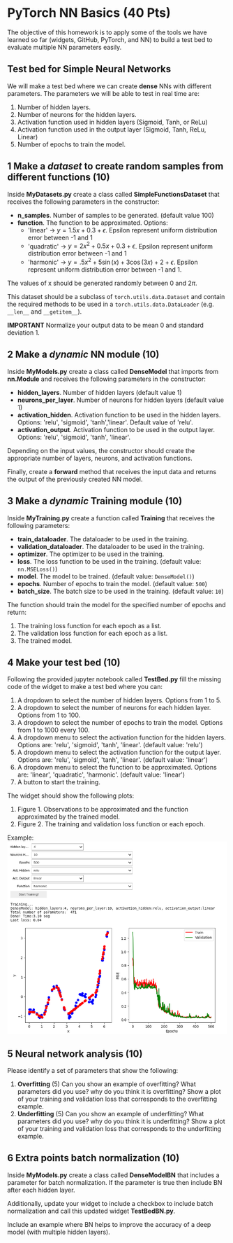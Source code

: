 #  PyTorch NN Basics (40 Pts)

The objective of this homework is to apply some of the tools we have learned so far (widgets, GitHub, PyTorch, and NN) 
to build a test bed to evaluate multiple NN parameters easily. 

## Test bed for Simple Neural Networks

We will make a test bed where we can create **dense** NNs with different parameters. 
The parameters we will be able to test in real time are:
1. Number of hidden layers.
2. Number of neurons for the hidden layers.
3. Activation function used in hidden layers (Sigmoid, Tanh, or ReLu)
4. Activation function used in the output layer (Sigmoid, Tanh, ReLu, Linear)
5. Number of epochs to train the model.

## 1 Make a *dataset* to create random samples from different functions (10) 
Inside **MyDatasets.py** create a class called **SimpleFunctionsDataset** that
receives the following parameters in the constructor:
* **n_samples**. Number of samples to be generated. (default value 100)
* **function**. The function to be approximated. Options: 
    * 'linear' → $y = 1.5x + 0.3 + \epsilon$. Epsilon represent uniform distribution error between -1 and 1
    * 'quadratic' → $y = 2x^2 + 0.5x + 0.3 + \epsilon$. Epsilon represent uniform distribution error between -1 and 1
    * 'harmonic' → $y = .5x^2 + 5\sin(x) + 3\cos(3x) + 2 + \epsilon$. Epsilon represent uniform distribution error between -1 and 1.

The values of x should be generated randomly between 0 and $2\pi$. 

This dataset should be a subclass of `torch.utils.data.Dataset` and 
contain the required methods to be used in a `torch.utils.data.DataLoader` (e.g. `__len__` and `__getitem__`).

**IMPORTANT** Normalize your output data to be mean 0 and standard deviation 1. 

## 2 Make a *dynamic* NN module (10) 
Inside **MyModels.py** create a class called **DenseModel** that
imports from **nn.Module** and receives the following parameters in the constructor:

* **hidden_layers**. Number of hidden layers (default value 1)
* **neurons_per_layer**. Number of neurons for hidden layers (default value 1)
* **activation_hidden**. Activation function to be used in the hidden layers. Options: 'relu', 'sigmoid', 'tanh','linear'. 
Default value of 'relu'.
* **activation_output**. Activation function to be used in the output layer. 
Options: 'relu', 'sigmoid', 'tanh', 'linear'. 

Depending on the input values, the constructor should create the appropriate number of layers, neurons, and activation functions. 

Finally, create a **forward** method that receives the input data and returns the output of the previously created NN model.

## 3 Make a *dynamic* Training module (10) 
Inside **MyTraining.py** create a function called **Training** that
receives the following parameters:

* **train_dataloader**. The dataloader to be used in the training.
* **validation_dataloader**. The dataloader to be used in the training.
* **optimizer**. The optimizer to be used in the training. 
* **loss**. The loss function to be used in the training. (default value: `nn.MSELoss()`)
* **model**. The model to be trained. (default value: `DenseModel()`)
* **epochs**. Number of epochs to train the model. (default value: `500`)
* **batch_size**. The batch size to be used in the training. (default value: `10`)


The function should train the model for the specified number of epochs and return:
1. The training loss function for each epoch as a list.
2. The validation loss function for each epoch as a list.
3. The trained model.

## 4 Make your test bed (10)
Following the provided jupyter notebook called **TestBed.py** fill the missing code of the widget
to make a test bed where you can:

1. A dropdown to select the number of hidden layers. Options from 1 to 5.
2. A dropdown to select the number of neurons for each hidden layer. Options from 1 to 100.
3. A dropdown to select the number of epochs to train the model. Options from 1 to 1000 every 100.
4. A dropdown menu to select the activation function for the hidden layers. Options are: 'relu', 'sigmoid', 'tanh', 'linear'. (default value: 'relu')
5. A dropdown menu to select the activation function for the output layer. Options are: 'relu', 'sigmoid', 'tanh', 'linear'. (default value: 'linear')
6. A dropdown menu to select the function to be approximated. Options are: 'linear', 'quadratic', 'harmonic'. (default value: 'linear')
7. A button to start the training.

The widget should show the following plots: 
1. Figure 1. Observations to be approximated and the function approximated by the trained model.
2. Figure 2. The training and validation loss function or each epoch.

Example:
![](./images/ExampleOutput.png)

## 5 Neural network analysis (10)
Please identify a set of parameters that show the following:

1. **Overfitting** (5) Can you show an example of overfitting? What parameters did you use? why do you think it is overfitting? Show a plot of your training and validation loss that corresponds to the overfitting example.
2. **Underfitting** (5) Can you show an example of underfitting? What parameters did you use? why do you think it is underfitting? Show a plot of your training and validation loss that corresponds to the underfitting example. 

## 6 Extra points batch normalization (10)
Inside **MyModels.py** create a class called **DenseModelBN** that
includes a parameter for batch normalization. If the parameter is true then include BN after each hidden layer.

Additionally, update your widget to include a checkbox to include batch normalization and call this updated widget **TestBedBN.py**.

Include an example where BN helps to improve the accuracy of a deep model (with multiple hidden layers).